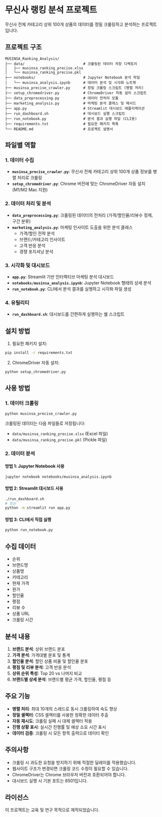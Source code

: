 # 무신사 랭킹 분석 프로젝트

무신사 전체 카테고리 상위 100개 상품의 데이터를 정밀 크롤링하고 분석하는 프로젝트입니다.

## 프로젝트 구조

```
MUSINSA_Ranking_Analysis/
├── data/                           # 크롤링된 데이터 저장 디렉토리
│   ├── musinsa_ranking_precise.xlsx
│   └── musinsa_ranking_precise.pkl
├── notebooks/                      # Jupyter Notebook 분석 파일
│   └── musinsa_analysis.ipynb      # 데이터 분석 및 시각화 노트북
├── musinsa_precise_crawler.py      # 정밀 크롤링 스크립트 (병렬 처리)
├── setup_chromedriver.py           # ChromeDriver 자동 설치 스크립트
├── data_preprocessing.py           # 데이터 전처리 모듈
├── marketing_analysis.py           # 마케팅 분석 클래스 및 메서드
├── app.py                          # Streamlit 대시보드 애플리케이션
├── run_dashboard.sh                # 대시보드 실행 스크립트
├── run_notebook.py                 # 분석 결과 실행 파일 (CLI용)
├── requirements.txt                # 필요한 패키지 목록
└── README.md                       # 프로젝트 설명서
```

## 파일별 역할

### 1. 데이터 수집
- **`musinsa_precise_crawler.py`**: 무신사 전체 카테고리 상위 100개 상품 정보를 병렬 처리로 크롤링
- **`setup_chromedriver.py`**: Chrome 버전에 맞는 ChromeDriver 자동 설치 (M1/M2 Mac 지원)

### 2. 데이터 처리 및 분석
- **`data_preprocessing.py`**: 크롤링된 데이터의 전처리 (가격/할인율/리뷰수 정제, 구간 분류)
- **`marketing_analysis.py`**: 마케팅 인사이트 도출을 위한 분석 클래스
  - 가격/할인 전략 분석
  - 브랜드/카테고리 인사이트
  - 고객 반응 분석
  - 경쟁 포지셔닝 분석

### 3. 시각화 및 대시보드
- **`app.py`**: Streamlit 기반 인터랙티브 마케팅 분석 대시보드
- **`notebooks/musinsa_analysis.ipynb`**: Jupyter Notebook 형태의 상세 분석
- **`run_notebook.py`**: CLI에서 분석 결과를 실행하고 시각화 파일 생성

### 4. 유틸리티
- **`run_dashboard.sh`**: 대시보드를 간편하게 실행하는 쉘 스크립트

## 설치 방법

1. 필요한 패키지 설치:
```bash
pip install -r requirements.txt
```

2. ChromeDriver 자동 설치:
```bash
python setup_chromedriver.py
```

## 사용 방법

### 1. 데이터 크롤링

```bash
python musinsa_precise_crawler.py
```

크롤링된 데이터는 다음 파일들로 저장됩니다:
- `data/musinsa_ranking_precise.xlsx` (Excel 파일)
- `data/musinsa_ranking_precise.pkl` (Pickle 파일)

### 2. 데이터 분석

#### 방법 1: Jupyter Notebook 사용
```bash
jupyter notebook notebooks/musinsa_analysis.ipynb
```

#### 방법 2: Streamlit 대시보드 사용
```bash
./run_dashboard.sh
# 또는
python -m streamlit run app.py
```

#### 방법 3: CLI에서 직접 실행
```bash
python run_notebook.py
```

## 수집 데이터

- 순위
- 브랜드명
- 상품명
- 카테고리
- 현재 가격
- 원가
- 할인율
- 평점
- 리뷰 수
- 상품 URL
- 크롤링 시간

## 분석 내용

1. **브랜드 분석**: 상위 브랜드 분포
2. **가격 분석**: 가격대별 분포 및 통계
3. **할인율 분석**: 할인 상품 비율 및 할인율 분포
4. **평점 및 리뷰 분석**: 고객 반응 분석
5. **상위 순위 특성**: Top 20 vs 나머지 비교
6. **브랜드별 상세 분석**: 브랜드별 평균 가격, 할인율, 평점 등

## 주요 기능

- **병렬 처리**: 최대 10개의 스레드로 동시 크롤링하여 속도 향상
- **정밀 셀렉터**: CSS 셀렉터를 사용한 정확한 데이터 추출
- **자동 재시도**: 크롤링 실패 시 대체 셀렉터 적용
- **진행 상황 표시**: 실시간 진행률 및 예상 소요 시간 표시
- **데이터 검증**: 크롤링 시 모든 항목 출력으로 데이터 확인

## 주의사항

- 크롤링 시 과도한 요청을 방지하기 위해 적절한 딜레이를 적용했습니다.
- 웹사이트 구조가 변경되면 크롤링 코드 수정이 필요할 수 있습니다.
- ChromeDriver는 Chrome 브라우저 버전과 호환되어야 합니다.
- 대시보드 실행 시 기본 포트는 8501입니다.

## 라이선스

이 프로젝트는 교육 및 연구 목적으로 제작되었습니다.
